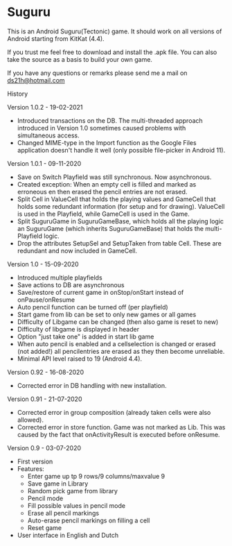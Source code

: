 # Suguru

This is an Android Suguru(Tectonic) game. It should work on all versions of Android starting from KitKat (4.4).

If you trust me feel free to download and install the .apk file.
You can also take the source as a basis to build your own game.

If you have any questions or remarks please send me a mail on ds21h@hotmail.com

History
    
Version 1.0.2 - 19-02-2021
-   Introduced transactions on the DB. The multi-threaded approach introduced in Version 1.0 sometimes caused problems with simultaneous access.
-   Changed MIME-type in the Import function as the Google Files application doesn't handle it well (only possible file-picker in Android 11).

Version 1.0.1 - 09-11-2020
-   Save on Switch Playfield was still synchronous. Now asynchronous.
-   Created exception: When an empty cell is filled and marked as erroneous en then erased the pencil entries are not erased.
-   Split Cell in ValueCell that holds the playing values and GameCell that holds some redundant information (for setup and for drawing). ValueCell is used in the Playfield, while GameCell is used in the Game.
-   Split SuguruGame in SuguruGameBase, which holds all the playing logic an SuguruGame (which inherits SuguruGameBase) that holds the multi-Playfield logic.
-   Drop the attributes SetupSel and SetupTaken from table Cell. These are redundant and now included in GameCell.

Version 1.0 - 15-09-2020
-   Introduced multiple playfields
-   Save actions to DB are asynchronous
-   Save/restore of current game in onStop/onStart instead of onPause/onResume
-   Auto pencil function can be turned off (per playfield)
-   Start game from lib can be set to only new games or all games
-   Difficulty of Libgame can be changed (then also game is reset to new)
-   Difficulty of libgame is displayed in header
-   Option "just take one" is added in start lib game
-   When auto pencil is enabled and a cellselection is changed or erased (not added!) all pencilentries are erased as they then become unreliable.
-   Minimal API level raised to 19 (Android 4.4).

Version 0.92 - 16-08-2020
-   Corrected error in DB handling with new installation.

Version 0.91 - 21-07-2020
-   Corrected error in group composition (already taken cells were also allowed).
-   Corrected error in store function. Game was not marked as Lib.
    This was caused by the fact that onActivityResult is executed before onResume.

Version 0.9 - 03-07-2020
-   First version
-   Features:
    -   Enter game up tp 9 rows/9 columns/maxvalue 9
    -   Save game in Library
    -   Random pick game from library
    -   Pencil mode
    -   Fill possible values in pencil mode
    -   Erase all pencil markings
    -   Auto-erase pencil markings on filling a cell
    -   Reset game
-   User interface in English and Dutch
